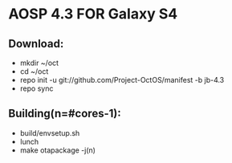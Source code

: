 AOSP 4.3 FOR Galaxy S4
===============================



Download:
------------------
* mkdir ~/oct
* cd ~/oct
* repo init -u git://github.com/Project-OctOS/manifest -b jb-4.3
* repo sync


Building(n=#cores-1):
--------------------
* build/envsetup.sh
* lunch
* make otapackage -j(n)
